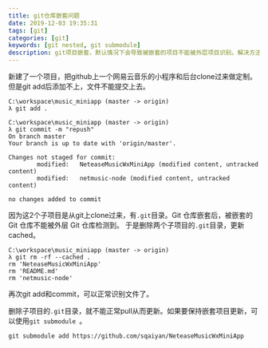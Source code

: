 ```yaml
---
title: git仓库嵌套问题
date: 2019-12-03 19:35:31
tags: [git]
categories: [git]
keywords: [git nested, git submodule]
description: git项目嵌套，默认情况下会导致被嵌套的项目不能被外层项目识别。解决方法：1. 删除内层.git目录；2. git submodule add 添加子项目。
---
```


新建了一个项目，把github上一个网易云音乐的小程序和后台clone过来做定制。
但是git add后添加不上，文件不能提交上去。
<!-- more -->
```
C:\workspace\music_miniapp (master -> origin)
λ git add .

C:\workspace\music_miniapp (master -> origin)
λ git commit -m "repush"
On branch master
Your branch is up to date with 'origin/master'.

Changes not staged for commit:
        modified:   NeteaseMusicWxMiniApp (modified content, untracked content)
        modified:   netmusic-node (modified content, untracked content)

no changes added to commit
```

因为这2个子项目是从git上clone过来，有`.git`目录。Git 仓库嵌套后，被嵌套的 Git 仓库不能被外层 Git 仓库检测到。
于是删除两个子项目的`.git`目录，更新cached。
```
C:\workspace\music_miniapp (master -> origin)
λ git rm -rf --cached .
rm 'NeteaseMusicWxMiniApp'
rm 'README.md'
rm 'netmusic-node'
```

再次git add和commit，可以正常识别文件了。

删除子项目的`.git`目录，就不能正常pull从而更新。如果要保持嵌套项目更新，可以使用`git submodule `。
```
git submodule add https://github.com/sqaiyan/NeteaseMusicWxMiniApp
```